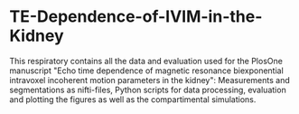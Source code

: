 # TE-Dependence-of-IVIM-in-the-Kidney
This respiratory contains all the data and evaluation used for the PlosOne manuscript "Echo time dependence of magnetic resonance biexponential intravoxel incoherent motion parameters in the kidney":
Measurements and segmentations as nifti-files, Python scripts for data processing, evaluation and plotting the figures as well as the compartimental simulations.
